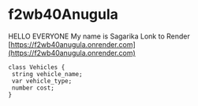 # f2wb40Anugula
HELLO EVERYONE My name is Sagarika
Lonk to Render [https://f2wb40anugula.onrender.com](https://f2wb40anugula.onrender.com)

```
class Vehicles {
 string vehicle_name;
 var vehicle_type;
 number cost;
}
```